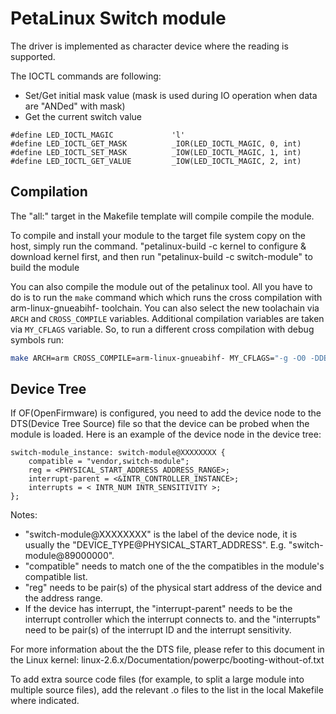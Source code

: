 # PetaLinux Switch module

The driver is implemented as character device where the reading is supported.

The IOCTL commands are following:

* Set/Get initial mask value (mask is used during IO operation when data are "ANDed" with mask)
* Get the current switch value

```
#define LED_IOCTL_MAGIC				'l'
#define LED_IOCTL_GET_MASK			_IOR(LED_IOCTL_MAGIC, 0, int)
#define LED_IOCTL_SET_MASK			_IOW(LED_IOCTL_MAGIC, 1, int)
#define LED_IOCTL_GET_VALUE			_IOW(LED_IOCTL_MAGIC, 2, int)
```
## Compilation

The "all:" target in the Makefile template will compile compile the module.

To compile and install your module to the target file system copy on the host,
simply run the command.
    "petalinux-build -c kernel to configure & download kernel first, and then run
    "petalinux-build -c switch-module" to build the module

You can also compile the module out of the petalinux tool. All you have to do is to run the `make` command which
which runs the cross compilation with arm-linux-gnueabihf- toolchain. You can also select the new toolachain via `ARCH` and `CROSS_COMPILE`
variables. Additional compilation variables are taken via `MY_CFLAGS` variable. So, to run a different cross compilation with debug symbols run:

```bash
make ARCH=arm CROSS_COMPILE=arm-linux-gnueabihf- MY_CFLAGS="-g -O0 -DDEBUG"
```

## Device Tree

If OF(OpenFirmware) is configured, you need to add the device node to the
DTS(Device Tree Source) file so that the device can be probed when the module is
loaded. Here is an example of the device node in the device tree:

	switch-module_instance: switch-module@XXXXXXXX {
		compatible = "vendor,switch-module";
		reg = <PHYSICAL_START_ADDRESS ADDRESS_RANGE>;
		interrupt-parent = <&INTR_CONTROLLER_INSTANCE>;
		interrupts = < INTR_NUM INTR_SENSITIVITY >;
	};
Notes:
 * "switch-module@XXXXXXXX" is the label of the device node, it is usually the "DEVICE_TYPE@PHYSICAL_START_ADDRESS". E.g. "switch-module@89000000".
 * "compatible" needs to match one of the the compatibles in the module's compatible list.
 * "reg" needs to be pair(s) of the physical start address of the device and the address range.
 * If the device has interrupt, the "interrupt-parent" needs to be the interrupt controller which the interrupt connects to. and the "interrupts" need to be pair(s) of the interrupt ID and the interrupt sensitivity.

For more information about the the DTS file, please refer to this document in the Linux kernel: linux-2.6.x/Documentation/powerpc/booting-without-of.txt


To add extra source code files (for example, to split a large module into 
multiple source files), add the relevant .o files to the list in the local 
Makefile where indicated.  
